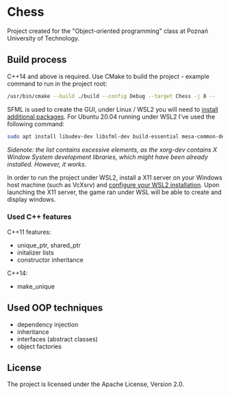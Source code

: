 # Chess 
Project created for the "Object-oriented programming" class at Poznań University of Technology.

## Build process
C++14 and above is required. Use CMake to build the project - example command to run in the project root:

```bash
/usr/bin/cmake --build ./build --config Debug --target Chess -j 8 --
```

SFML is used to create the GUI, under Linux / WSL2 you will need to [install additional packages](https://www.sfml-dev.org/tutorials/2.5/compile-with-cmake.php). For Ubuntu 20.04 running under WSL2 I've used the following command:

```bash
sudo apt install libudev-dev libsfml-dev build-essential mesa-common-dev libx11-dev libxrandr-dev libgl1-mesa-dev libglu1-mesa-dev libfreetype6-dev libopenal-dev libsndfile1-dev libxcursor-dev libxi-dev libxinerama-dev xorg-dev
```
*Sidenote: the list contains excessive elements, as the xorg-dev contains X Window System development libraries, which might have been already installed. However, it works.*

In order to run the project under WSL2, install a X11 server on your Windows host machine (such as VcXsrv) and [configure your WSL2 installation](https://stackoverflow.com/questions/61110603/how-to-set-up-working-x11-forwarding-on-wsl2). Upon launching the X11 server, the game ran under WSL will be able to create and display windows. 


### Used C++ features
C++11 features: 
- unique_ptr, shared_ptr
- initalizer lists 
- constructor inheritance

C++14:
- make_unique

## Used OOP techniques
- dependency injection
- inheritance
- interfaces (abstract classes) 
- object factories

## License
The project is licensed under the Apache License, Version 2.0.